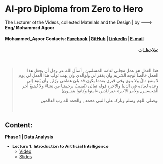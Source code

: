 # AI-pro Diploma from Zero to Hero
The Lecturer of the Videos, collected Materials and the Design | by --->  __Eng/ Mohammed Agoor__ <br />
#### Mohammed_Agoor Contacts: [Facebook](https://www.facebook.com/agoormachine/) |  [GitHub](https://www.facebook.com/AGOOR97/) |  [LinkedIn](https://www.facebook.com/mlagoor/) |  [E-mail](mohammedagoor1997@gmail.com)  <br />

#### <p align='right'> ملاحظــات: </p>  <br />
> <p align='right'> هذا العمل هو عمل مجاني لعامة المسلمين , أسأل الله عز وجل أن يجعل هذا العمل خالصاً لوجه الكـريم وأن يغفر لي ولوالدي وأن يهب ثواب هذا العمل لي يوم لا ينفع مالٌ ولا بنون وفي قبري بعدما يكون قد بليَ عظمي ورُمّ , وأن يُنفِذ إلي وعده لعباده في الدنيا والآخرة قوله تعالى (نُصيبُ برحمتنا من نشاءُ ولا نُضيعُ أجر المُحسنين, ولأجر الآخرة خير للذين ءامنوا وكانوا يتقــون)</p>
> <p align='right'> وصلي اللهم وسلم وباركـ على النبي محمد , والحمد لله رب العالمين. </p> <br />


## Content:
__Phase 1 | Data Analysis__
- __Lecture 1__: **Introduction to Artificial Intelligence**
  - [Video](https://www.youtube.com/watch?v=oWpiRKboJMA&list=PLPL82Je6Igwgpe-m6hwBQOl878BTkWWSN)
  - [Slides](https://drive.google.com/file/d/1S7EN5A2QgyH59ScnZAZM_7sE8h-1QJZM/view?usp=sharing)
